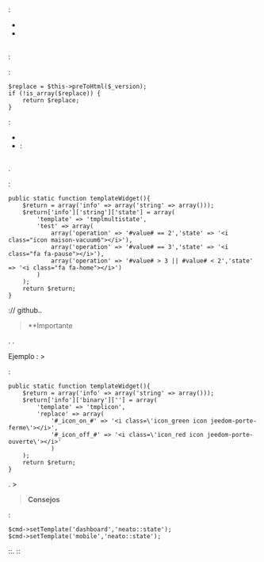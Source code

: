 # 

 : 

- 
- 

## 

:

 : 

````
$replace = $this->preToHtml($_version);
if (!is_array($replace)) {
	return $replace;
}
````

 :

- 
- :

## 

.

 :

````
public static function templateWidget(){
	$return = array('info' => array('string' => array()));
	$return['info']['string']['state'] = array(
		'template' => 'tmplmultistate',
		'test' => array(
			array('operation' => '#value# == 2','state' => '<i class="icon maison-vacuum6"></i>'),
			array('operation' => '#value# == 3','state' => '<i class="fa fa-pause"></i>'),
			array('operation' => '#value# > 3 || #value# < 2','state' => '<i class="fa fa-home"></i>')
		)
	);
	return $return;
}
````

:// github..

>**Importante
>
>

. .

Ejemplo : >

 : 

````
public static function templateWidget(){
	$return = array('info' => array('string' => array()));
	$return['info']['binary'][''] = array(
		'template' => 'tmplicon',
		'replace' => array(
			'#_icon_on_#' => '<i class=\'icon_green icon jeedom-porte-ferme\'></i>',
			'#_icon_off_#' => '<i class=\'icon_red icon jeedom-porte-ouverte\'></i>'
			)
	);
	return $return;
}
````
  
. >
  
>**Consejos**
>
> 
  
 : 
  
````
$cmd->setTemplate('dashboard','neato::state');
$cmd->setTemplate('mobile','neato::state');
````

::. ::
  
  

